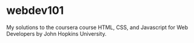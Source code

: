 # webdev101
My solutions to the coursera course HTML, CSS, and Javascript for Web Developers by John Hopkins University.
